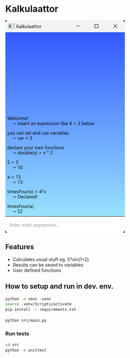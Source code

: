 # Kalkulaattor

![Screenshot](screenshot.png)

## Features
- Calculates usual stuff eg. 5*sin(1+2)
- Results can be saved to variables
- User defined functions

## How to setup and run in dev. env.
```bash
python -m venv .venv
source .venv/Scripts/activate
pip install -r requirements.txt

python src/main.py
```
### Run tests
```bash
cd src
python -m unittest
```

